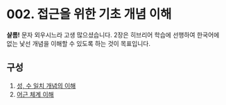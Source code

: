 # 002. 접근을 위한 기초 개념 이해
**샬롬!** 문자 외우시느라 고생
많으셨습니다. 2장은 히브리어 학습에
선행하여 한국어에 없는 낯선 개념을
이해할 수 있도록 하는 것이 목표입니다.
## 구성
1. [성, 수 일치 개념의 이해](.agreement.md)
2. [어근 체계 이해](.roots.md)
